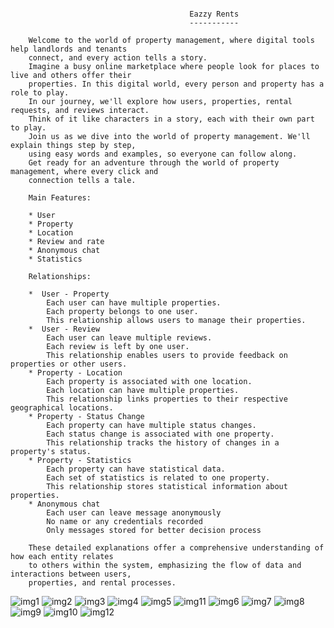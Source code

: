 ````
    
                                        Eazzy Rents
                                        -----------
                                        
    Welcome to the world of property management, where digital tools help landlords and tenants
    connect, and every action tells a story.
    Imagine a busy online marketplace where people look for places to live and others offer their
    properties. In this digital world, every person and property has a role to play.
    In our journey, we'll explore how users, properties, rental requests, and reviews interact.
    Think of it like characters in a story, each with their own part to play.
    Join us as we dive into the world of property management. We'll explain things step by step,
    using easy words and examples, so everyone can follow along.
    Get ready for an adventure through the world of property management, where every click and
    connection tells a tale.
    
    Main Features:
    
    * User
    * Property
    * Location
    * Review and rate
    * Anonymous chat
    * Statistics
    
    Relationships:
    
    *  User - Property
        Each user can have multiple properties.
        Each property belongs to one user.
        This relationship allows users to manage their properties.
    *  User - Review
        Each user can leave multiple reviews.
        Each review is left by one user.
        This relationship enables users to provide feedback on properties or other users.
    * Property - Location
        Each property is associated with one location.
        Each location can have multiple properties.
        This relationship links properties to their respective geographical locations.
    * Property - Status Change
        Each property can have multiple status changes.
        Each status change is associated with one property.
        This relationship tracks the history of changes in a property's status.
    * Property - Statistics
        Each property can have statistical data.
        Each set of statistics is related to one property.
        This relationship stores statistical information about properties.
    * Anonymous chat
        Each user can leave message anonymously
        No name or any credentials recorded
        Only messages stored for better decision process

    These detailed explanations offer a comprehensive understanding of how each entity relates
    to others within the system, emphasizing the flow of data and interactions between users,
    properties, and rental processes.

````
![img1](https://github.com/00009294/EazzyRents/assets/73280255/46a74b17-f4d0-4590-9b5e-3751d93dcf04) 
![img2](https://github.com/00009294/EazzyRents/assets/73280255/f76d4ffd-b6a2-482d-8e9d-a4813edc270e)
![img3](https://github.com/00009294/EazzyRents/assets/73280255/16fcd084-f0bc-40de-ba85-b06c95690070)
![img4](https://github.com/00009294/EazzyRents/assets/73280255/170fb4f8-ae0c-4647-982a-97bcfbbca256)
![img5](https://github.com/00009294/EazzyRents/assets/73280255/3b97320b-6085-49b2-8afc-5d13d5c00b97)
![img11](https://github.com/00009294/EazzyRents/assets/73280255/f4588fa3-0f17-4c3b-8b9d-3e171f60f820)
![img6](https://github.com/00009294/EazzyRents/assets/73280255/70d72eca-2bbe-4490-a32c-772612a834ec)
![img7](https://github.com/00009294/EazzyRents/assets/73280255/33671a36-9828-4d90-ba73-2021a474a18f)
![img8](https://github.com/00009294/EazzyRents/assets/73280255/63dfccf9-3c17-4f9d-b7b1-c80d159e17eb)
![img9](https://github.com/00009294/EazzyRents/assets/73280255/3abcc63e-69e1-42c9-805e-653b5728ff4f)
![img10](https://github.com/00009294/EazzyRents/assets/73280255/adc58790-f5b5-45f5-a170-b3621a591f01)
![img12](https://github.com/00009294/EazzyRents/assets/73280255/b59bee87-7023-47a2-a8a7-9d42dd7ca538)




